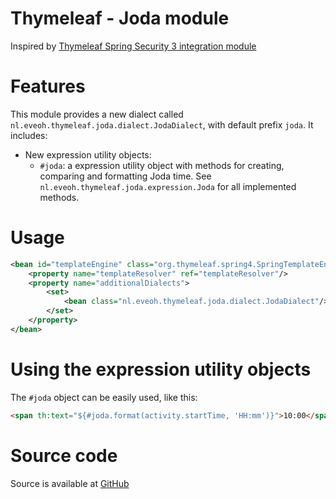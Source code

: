 Thymeleaf - Joda module
=======================

Inspired by [Thymeleaf Spring Security 3 integration module](https://github.com/thymeleaf/thymeleaf-extras-springsecurity3)

Features
========

This module provides a new dialect called `nl.eveoh.thymeleaf.joda.dialect.JodaDialect`,
with default prefix `joda`. It includes:

* New expression utility objects:
    * `#joda`: a expression utility object with methods for creating, comparing and formatting Joda time. See 
    `nl.eveoh.thymeleaf.joda.expression.Joda` for all implemented methods. 
    
Usage
=====

```xml
<bean id="templateEngine" class="org.thymeleaf.spring4.SpringTemplateEngine">
    <property name="templateResolver" ref="templateResolver"/>
    <property name="additionalDialects">
        <set>
            <bean class="nl.eveoh.thymeleaf.joda.dialect.JodaDialect"/>
        </set>
    </property>
</bean>
```

Using the expression utility objects
====================================

The `#joda` object can be easily used, like this:

```html
<span th:text="${#joda.format(activity.startTime, 'HH:mm')}">10:00</span>
```

Source code
===========

Source is available at [GitHub](https://github.com/eveoh/thymeleaf-joda)
